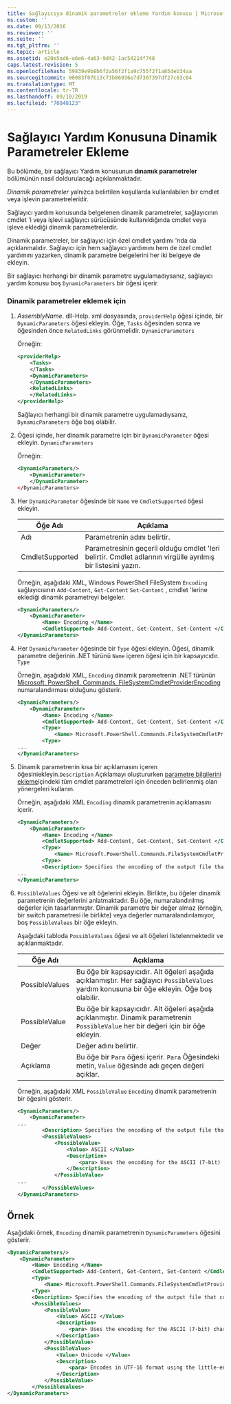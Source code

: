 ```yaml
---
title: Sağlayıcıya dinamik parametreler ekleme Yardım konusu | Microsoft Docs
ms.custom: ''
ms.date: 09/13/2016
ms.reviewer: ''
ms.suite: ''
ms.tgt_pltfrm: ''
ms.topic: article
ms.assetid: e20e5ad6-a6e6-4a63-9d42-1ac54214f748
caps.latest.revision: 5
ms.openlocfilehash: 59839e9b8b6f2a56f2f1a9c755f2f1a85deb34aa
ms.sourcegitcommit: 00083f07b13c73b86936e7d7307397df27c63c04
ms.translationtype: MT
ms.contentlocale: tr-TR
ms.lasthandoff: 09/10/2019
ms.locfileid: "70848123"
---
```

# <a name="how-to-add-dynamic-parameters-to-a-provider-help-topic"></a>Sağlayıcı Yardım Konusuna Dinamik Parametreler Ekleme

Bu bölümde, bir sağlayıcı Yardım konusunun **dınamık parametreler** bölümünün nasıl doldurulacağı açıklanmaktadır.

*Dinamik parametreler* yalnızca belirtilen koşullarda kullanılabilen bir cmdlet veya işlevin parametreleridir.

Sağlayıcı yardım konusunda belgelenen dinamik parametreler, sağlayıcının cmdlet 'i veya işlevi sağlayıcı sürücüsünde kullanıldığında cmdlet veya işleve eklediği dinamik parametrelerdir.

Dinamik parametreler, bir sağlayıcı için özel cmdlet yardımı 'nda da açıklanmalıdır. Sağlayıcı için hem sağlayıcı yardımını hem de özel cmdlet yardımını yazarken, dinamik parametre belgelerini her iki belgeye de ekleyin.

Bir sağlayıcı herhangi bir dinamik parametre uygulamadıysanız, sağlayıcı yardım konusu boş `DynamicParameters` bir öğesi içerir.

### <a name="to-add-dynamic-parameters"></a>Dinamik parametreler eklemek için

1. *AssemblyName*. dll-Help. xml dosyasında, `providerHelp` öğesi içinde, bir `DynamicParameters` öğesi ekleyin. Öğe, `Tasks` öğesinden sonra ve öğesinden önce `RelatedLinks` görünmelidir. `DynamicParameters`

   Örneğin:

    ```xml
    <providerHelp>
        <Tasks>
        </Tasks>
        <DynamicParameters>
        </DynamicParameters>
        <RelatedLinks>
        </RelatedLinks>
    </providerHelp>
    ```

   Sağlayıcı herhangi bir dinamik parametre uygulamadıysanız, `DynamicParameters` öğe boş olabilir.

2. Öğesi içinde, her dinamik parametre için bir `DynamicParameter` öğesi ekleyin. `DynamicParameters`

   Örneğin:

    ```xml
    <DynamicParameters/>
        <DynamicParameter>
        </DynamicParameter>
    </DynamicParameters>
    ```

3. Her `DynamicParameter` öğesinde bir `Name` ve `CmdletSupported` öğesi ekleyin.

   |Öğe Adı|Açıklama|
   |------------------|-----------------|
   |Adı|Parametrenin adını belirtir.|
   |CmdletSupported|Parametresinin geçerli olduğu cmdlet 'leri belirtir. Cmdlet adlarının virgülle ayrılmış bir listesini yazın.|

   Örneğin, aşağıdaki XML, Windows PowerShell FileSystem `Encoding` sağlayıcısının `Add-Content`, `Get-Content` `Set-Content` , cmdlet 'lerine eklediği dinamik parametreyi belgeler.

    ```xml
    <DynamicParameters/>
        <DynamicParameter>
            <Name> Encoding </Name>
            <CmdletSupported> Add-Content, Get-Content, Set-Content </CmdletSupported>
    </DynamicParameters>

    ```

4. Her `DynamicParameter` öğesinde bir `Type` öğesi ekleyin. Öğesi, dinamik parametre değerinin .NET türünü `Name` içeren öğesi için bir kapsayıcıdır. `Type`

   Örneğin, aşağıdaki XML, `Encoding` dinamik parametrenin .NET türünün [Microsoft. PowerShell. Commands. FileSystemCmdletProviderEncoding](/dotnet/api/microsoft.powershell.commands.filesystemcmdletproviderencoding) numaralandırması olduğunu gösterir.

    ```xml
    <DynamicParameters/>
        <DynamicParameter>
            <Name> Encoding </Name>
            <CmdletSupported> Add-Content, Get-Content, Set-Content </CmdletSupported>
            <Type>
                <Name> Microsoft.PowerShell.Commands.FileSystemCmdletProviderEncoding </Name>
            <Type>
    ...
    </DynamicParameters>
    ```

5. Dinamik parametrenin kısa bir açıklamasını içeren öğesiniekleyin.`Description` Açıklamayı oluştururken [parametre bilgilerini ekleme](./how-to-add-parameter-information.md)içindeki tüm cmdlet parametreleri için önceden belirlenmiş olan yönergeleri kullanın.

   Örneğin, aşağıdaki XML `Encoding` dinamik parametrenin açıklamasını içerir.

    ```xml
    <DynamicParameters/>
        <DynamicParameter>
            <Name> Encoding </Name>
            <CmdletSupported> Add-Content, Get-Content, Set-Content </CmdletSupported>
            <Type>
                <Name> Microsoft.PowerShell.Commands.FileSystemCmdletProviderEncoding </Name>
            <Type>
            <Description> Specifies the encoding of the output file that contains the content. </Description>
    ...
    </DynamicParameters>
    ```

6. `PossibleValues` Öğesi ve alt öğelerini ekleyin. Birlikte, bu öğeler dinamik parametrenin değerlerini anlatmaktadır. Bu öğe, numaralandırılmış değerler için tasarlanmıştır. Dinamik parametre bir değer almaz (örneğin, bir switch parametresi ile birlikte) veya değerler numaralandırılamıyor, boş `PossibleValues` bir öğe ekleyin.

   Aşağıdaki tabloda `PossibleValues` öğesi ve alt öğeleri listelenmektedir ve açıklanmaktadır.

   |Öğe Adı|Açıklama|
   |------------------|-----------------|
   |PossibleValues|Bu öğe bir kapsayıcıdır. Alt öğeleri aşağıda açıklanmıştır. Her sağlayıcı `PossibleValues` yardım konusuna bir öğe ekleyin. Öğe boş olabilir.|
   |PossibleValue|Bu öğe bir kapsayıcıdır. Alt öğeleri aşağıda açıklanmıştır. Dinamik parametrenin `PossibleValue` her bir değeri için bir öğe ekleyin.|
   |Değer|Değer adını belirtir.|
   |Açıklama|Bu öğe bir `Para` öğesi içerir. `Para` Öğesindeki metin, `Value` öğesinde adı geçen değeri açıklar.|

   Örneğin, aşağıdaki XML `PossibleValue` `Encoding` dinamik parametrenin bir öğesini gösterir.

    ```xml
    <DynamicParameters/>
        <DynamicParameter>
    ...
            <Description> Specifies the encoding of the output file that contains the content. </Description>
            <PossibleValues>
                <PossibleValue>
                    <Value> ASCII </Value>
                    <Description>
                        <para> Uses the encoding for the ASCII (7-bit) character set. </para>
                    </Description>
                </PossibleValue>
    ...
            </PossibleValues>
    </DynamicParameters>
    ```

## <a name="example"></a>Örnek

Aşağıdaki örnek, `Encoding` dinamik parametrenin `DynamicParameters` öğesini gösterir.

```xml
<DynamicParameters/>
    <DynamicParameter>
        <Name> Encoding </Name>
        <CmdletSupported> Add-Content, Get-Content, Set-Content </CmdletSupported>
        <Type>
            <Name> Microsoft.PowerShell.Commands.FileSystemCmdletProviderEncoding </Name>
        <Type>
        <Description> Specifies the encoding of the output file that contains the content. </Description>
        <PossibleValues>
            <PossibleValue>
                <Value> ASCII </Value>
                <Description>
                    <para> Uses the encoding for the ASCII (7-bit) character set. </para>
                </Description>
            </PossibleValue>
            <PossibleValue>
                <Value> Unicode </Value>
                <Description>
                    <para> Encodes in UTF-16 format using the little-endian byte order. </para>
                </Description>
            </PossibleValue>
        </PossibleValues>
</DynamicParameters>
```